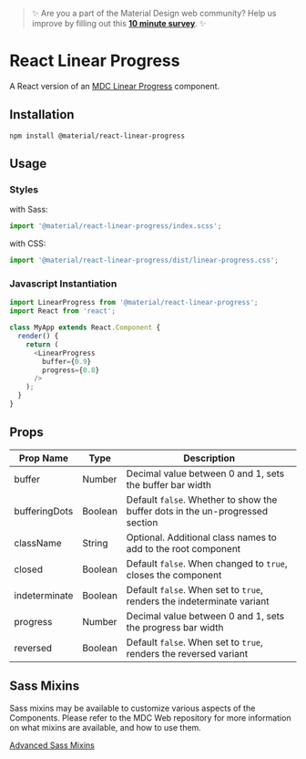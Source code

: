 > ✨ Are you a part of the Material Design web community? Help us improve by filling out this <a href='https://bit.ly/materialwebsurvey'>**10 minute survey**</a>. ✨

# React Linear Progress

A React version of an [MDC Linear Progress](https://github.com/material-components/material-components-web/tree/master/packages/mdc-linear-progress) component.

## Installation

```
npm install @material/react-linear-progress
```

## Usage

### Styles

with Sass:
```js
import '@material/react-linear-progress/index.scss';
```

with CSS:
```js
import '@material/react-linear-progress/dist/linear-progress.css';
```

### Javascript Instantiation
```js
import LinearProgress from '@material/react-linear-progress';
import React from 'react';

class MyApp extends React.Component {
  render() {
    return (
      <LinearProgress
        buffer={0.9}
        progress={0.8}
      />
    );
  }
}
```

## Props

Prop Name | Type | Description
--- | --- | ---
buffer | Number | Decimal value between 0 and 1, sets the buffer bar width
bufferingDots | Boolean | Default `false`. Whether to show the buffer dots in the un-progressed section
className | String | Optional. Additional class names to add to the root component
closed | Boolean | Default `false`. When changed to `true`, closes the component
indeterminate | Boolean | Default `false`. When set to `true`, renders the indeterminate variant
progress | Number | Decimal value between 0 and 1, sets the progress bar width
reversed | Boolean | Default `false`. When set to `true`, renders the reversed variant

## Sass Mixins

Sass mixins may be available to customize various aspects of the Components. Please refer to the
MDC Web repository for more information on what mixins are available, and how to use them.

[Advanced Sass Mixins](https://github.com/material-components/material-components-web/tree/master/packages/mdc-linear-progress#sass-mixins)
